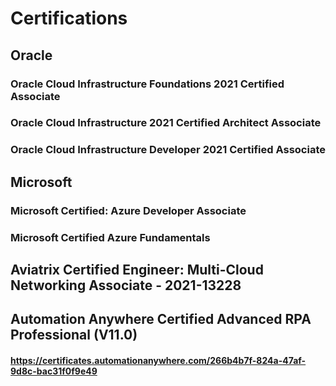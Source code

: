 # Certifications

## Oracle
### Oracle Cloud Infrastructure Foundations 2021 Certified Associate
### Oracle Cloud Infrastructure 2021 Certified Architect Associate
### Oracle Cloud Infrastructure Developer 2021 Certified Associate

## Microsoft
### Microsoft Certified: Azure Developer Associate
### Microsoft Certified Azure Fundamentals

## Aviatrix Certified Engineer: Multi-Cloud Networking Associate - 2021-13228

## Automation Anywhere Certified Advanced RPA Professional (V11.0)
#### https://certificates.automationanywhere.com/266b4b7f-824a-47af-9d8c-bac31f0f9e49

